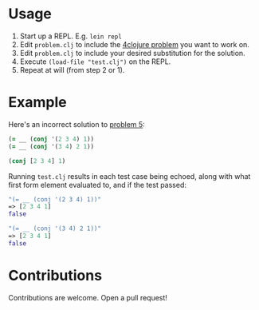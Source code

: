 # Usage

1. Start up a REPL. E.g. `lein repl`
1. Edit `problem.clj` to include the [4clojure problem](https://github.com/4clojure/4clojure/blob/develop/src/foreclojure/data_set.clj) you want to work on.
2. Edit `problem.clj` to include your desired substitution for the solution.
3. Execute `(load-file "test.clj")` on the REPL.
4. Repeat at will (from step 2 or 1).

# Example

Here's an incorrect solution to [problem 5](https://github.com/4clojure/4clojure/blob/0402c227a9f08048561659fdfc90696509b40ad9/src/foreclojure/data_set.clj#L53-L54):

```problem.clj
(= __ (conj '(2 3 4) 1))
(= __ (conj '(3 4) 2 1))

(conj [2 3 4] 1)
```

Running `test.clj` results in each test case being echoed, along with what first form element evaluated to, and if the test passed:

```clojure
"(= __ (conj '(2 3 4) 1))"
=> [2 3 4 1]
false

"(= __ (conj '(3 4) 2 1))"
=> [2 3 4 1]
false
```

# Contributions

Contributions are welcome. Open a pull request!

